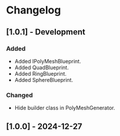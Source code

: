 # Changelog

## [1.0.1] - Development
### Added
- Added IPolyMeshBlueprint.
- Added QuadBlueprint.
- Added RingBlueprint.
- Added SphereBlueprint.
### Changed
- Hide builder class in PolyMeshGenerator.

## [1.0.0] - 2024-12-27

